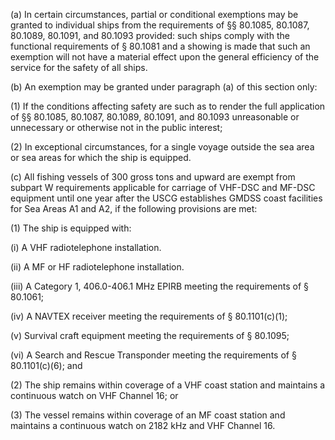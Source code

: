 (a) In certain circumstances, partial or conditional exemptions may be granted to individual ships from the requirements of §§ 80.1085, 80.1087, 80.1089, 80.1091, and 80.1093 provided: such ships comply with the functional requirements of § 80.1081 and a showing is made that such an exemption will not have a material effect upon the general efficiency of the service for the safety of all ships.

(b) An exemption may be granted under paragraph (a) of this section only:

(1) If the conditions affecting safety are such as to render the full application of §§ 80.1085, 80.1087, 80.1089, 80.1091, and 80.1093 unreasonable or unnecessary or otherwise not in the public interest;

(2) In exceptional circumstances, for a single voyage outside the sea area or sea areas for which the ship is equipped.

(c) All fishing vessels of 300 gross tons and upward are exempt from subpart W requirements applicable for carriage of VHF-DSC and MF-DSC equipment until one year after the USCG establishes GMDSS coast facilities for Sea Areas A1 and A2, if the following provisions are met:

(1) The ship is equipped with:

(i) A VHF radiotelephone installation.

(ii) A MF or HF radiotelephone installation.

(iii) A Category 1, 406.0-406.1 MHz EPIRB meeting the requirements of § 80.1061;

(iv) A NAVTEX receiver meeting the requirements of § 80.1101(c)(1);

(v) Survival craft equipment meeting the requirements of § 80.1095;

(vi) A Search and Rescue Transponder meeting the requirements of § 80.1101(c)(6); and

(2) The ship remains within coverage of a VHF coast station and maintains a continuous watch on VHF Channel 16; or

(3) The vessel remains within coverage of an MF coast station and maintains a continuous watch on 2182 kHz and VHF Channel 16.

